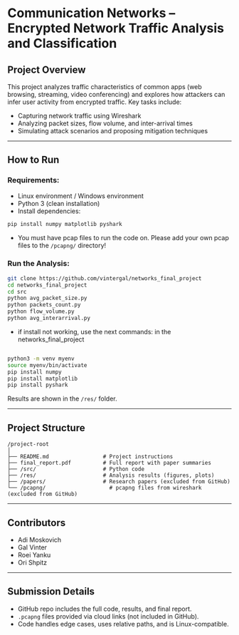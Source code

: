 # Communication Networks – Encrypted Network Traffic Analysis and Classification

## Project Overview
This project analyzes traffic characteristics of common apps (web browsing, streaming, video conferencing) and explores how attackers can infer user activity from encrypted traffic. Key tasks include:
- Capturing network traffic using Wireshark
- Analyzing packet sizes, flow volume, and inter-arrival times
- Simulating attack scenarios and proposing mitigation techniques

---

## How to Run
### Requirements:
- Linux environment / Windows environment
- Python 3 (clean installation)
- Install dependencies:
```bash
pip install numpy matplotlib pyshark
```
- You must have pcap files to run the code on. Please add your own pcap files to the `/pcapng/` directory!

### Run the Analysis:
```bash
git clone https://github.com/vintergal/networks_final_project
cd networks_final_project
cd src
python avg_packet_size.py
python packets_count.py
python flow_volume.py
python avg_interarrival.py

```
- if install not working, use the next commands:
in the networks_final_project
```bash

python3 -m venv myenv
source myenv/bin/activate
pip install numpy
pip install matplotlib
pip install pyshark 
```

Results are shown in the `/res/` folder.

---

## Project Structure
```
/project-root
│
├── README.md                 # Project instructions
├── final_report.pdf          # Full report with paper summaries
├── /src/                     # Python code
├── /res/                     # Analysis results (figures, plots)
├── /papers/                  # Research papers (excluded from GitHub)
└── /pcapng/                    # pcapng files from wireshark (excluded from GitHub)

```

---


## Contributors
- Adi Moskovich
- Gal Vinter
- Roei Yanku
- Ori Shpitz
---

## Submission Details
- GitHub repo includes the full code, results, and final report.
- `.pcapng` files provided via cloud links (not included in GitHub).
- Code handles edge cases, uses relative paths, and is Linux-compatible.


